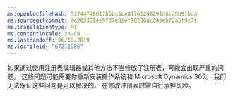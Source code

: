 ```yaml
---
ms.openlocfilehash: 53744746617b5bc3ce81766248291d6ca5b91bda
ms.sourcegitcommit: ad203331ee9737e82ef70206ac04eeb72a5f9c7f
ms.translationtype: MT
ms.contentlocale: zh-CN
ms.lasthandoff: 06/18/2019
ms.locfileid: "67211986"
---
```

如果通过使用注册表编辑器或其他方法不当修改了注册表，可能会出现严重的问题。 这些问题可能需要你重新安装操作系统和 Microsoft Dynamics 365。 我们无法保证这些问题是可以解决的。 在修改注册表时需自行承担风险。